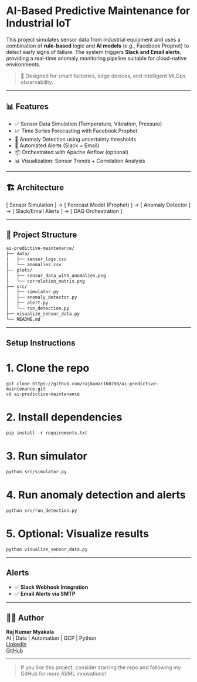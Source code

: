 # AI-Based Predictive Maintenance for Industrial IoT

This project simulates sensor data from industrial equipment and uses a combination of **rule-based** logic and **AI models** (e.g., Facebook Prophet) to detect early signs of failure. The system triggers **Slack and Email alerts**, providing a real-time anomaly monitoring pipeline suitable for cloud-native environments.

> 📌 Designed for smart factories, edge devices, and intelligent MLOps observability.

---

## 📊 Features

- ✅ Sensor Data Simulation (Temperature, Vibration, Pressure)
- 📈 Time Series Forecasting with Facebook Prophet
- 🚨 Anomaly Detection using uncertainty thresholds
- 🔁 Automated Alerts (Slack + Email)
- 📦 Orchestrated with Apache Airflow (optional)
- 📊 Visualization: Sensor Trends + Correlation Analysis

---

## 🏗️ Architecture
[ Sensor Simulation ] → [ Forecast Model (Prophet) ] → [ Anomaly Detector ] → [ Slack/Email Alerts ] → [ DAG Orchestration ]

---

## 🧪 Project Structure

```bash
ai-predictive-maintenance/
├── data/
│   ├── sensor_logs.csv
│   └── anomalies.csv
├── plots/
│   ├── sensor_data_with_anomalies.png
│   └── correlation_matrix.png
├── src/
│   ├── simulator.py
│   ├── anomaly_detector.py
│   ├── alert.py
│   └── run_detection.py
├── visualize_sensor_data.py
└── README.md
```
---
## Setup Instructions

# 1. Clone the repo
```
git clone https://github.com/rajkumar160798/ai-predictive-maintenance.git
cd ai-predictive-maintenance
```

# 2. Install dependencies
```
pip install -r requirements.txt
```

# 3. Run simulator
```
python src/simulator.py
```

# 4. Run anomaly detection and alerts
```
python src/run_detection.py
```

# 5. Optional: Visualize results
```
python visualize_sensor_data.py
```
---

## Alerts

- ✅ **Slack Webhook Integration**  
- ✅ **Email Alerts via SMTP** 

---

## 👨‍💻 Author
**Raj Kumar Myakala**  
AI | Data | Automation | GCP | Python  
[LinkedIn ](https://www.linkedin.com/in/raj-kumar-myakala-927860264/)  
[GitHub ](https://github.com/rajkumar160798)

---

>  If you like this project, consider starring the repo and following my GitHub for more AI/ML innovations!


